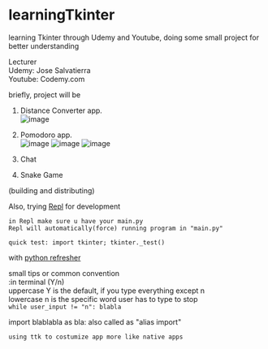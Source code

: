 # learningTkinter
learning Tkinter through Udemy and Youtube, doing some small project for better understanding

Lecturer  
Udemy: Jose Salvatierra  
Youtube: Codemy.com

briefly, project will be
1. Distance Converter app.  
![image](https://user-images.githubusercontent.com/37957361/214788551-5b056e60-767f-4897-969b-c919f4a984bf.png)  

2. Pomodoro app.  
![image](https://user-images.githubusercontent.com/37957361/218127510-8706a340-5b6e-4c4d-a8dc-73b758ec2407.png)
![image](https://user-images.githubusercontent.com/37957361/218127545-6ee7a705-224d-4aec-b1d0-728dddd1cf25.png)
![image](https://user-images.githubusercontent.com/37957361/218127578-784e8688-1158-4c79-849a-88a49ef4e1ce.png)

3. Chat
4. Snake Game

(building and distributing)

Also, trying [Repl](https://repl.it) for development
```
in Repl make sure u have your main.py
Repl will automatically(force) running program in "main.py"

quick test: import tkinter; tkinter._test()
```


with [python refresher](https://github.com/tecladocode/python-refresher)










small tips or common convention  
:in terminal  (Y/n)  
uppercase Y is the default, if you type everything except n  
lowercase n is the specific word user has to type to stop  
`while user_input != "n": blabla`  

import blablabla as bla: also called as "alias import"

`using ttk to costumize app more like native apps`

